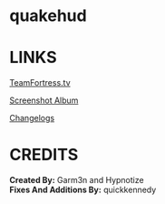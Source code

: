 # quakehud
<a>LINKS</a>
====

[TeamFortress.tv](https://www.teamfortress.tv/33738/ive-updated-some-huds)

[Screenshot Album](https://imgur.com/a/NuVAM)

[Changelogs](https://github.com/quickkennedy/quakehud/commits/master)


<a>CREDITS</a>
====
**Created By:** Garm3n and Hypnotize<br>
**Fixes And Additions By:** quickkennedy
